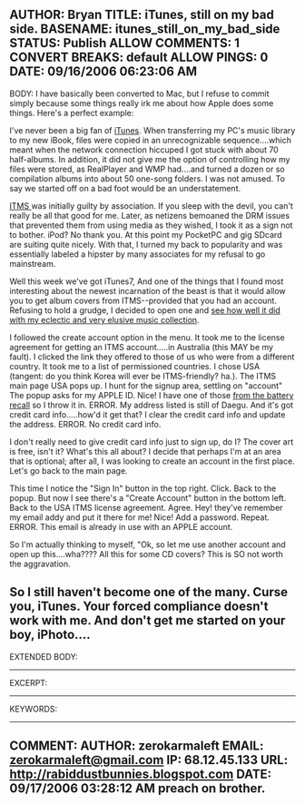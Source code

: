 AUTHOR: Bryan
TITLE: iTunes, still on my bad side.
BASENAME: itunes_still_on_my_bad_side
STATUS: Publish
ALLOW COMMENTS: 1
CONVERT BREAKS: __default__
ALLOW PINGS: 0
DATE: 09/16/2006 06:23:06 AM
-----
BODY:
I have basically been converted to Mac, but I refuse to commit simply because some things really irk me about how Apple does some things. Here's a perfect example:

I've never been a big fan of <a href="http://www.apple.com/itunes/overview/">iTunes</a>. When transferring my PC's music library to my new iBook, files were copied in an unrecognizable sequence....which meant when the network connection hiccuped I got stuck with about 70 half-albums. In addition, it did not give me the option of controlling how my files were stored, as RealPlayer and WMP had....and turned a dozen or so compilation albums into about 50 one-song folders. I was not amused. To say we started off on a bad foot would be an understatement.

<a href="http://www.apple.com/itunes/store/">ITMS </a>was initially guilty by association. If you sleep with the devil, you can't really be all that good for me. Later, as netizens bemoaned the DRM issues that prevented them from using media as they wished, I took it as a sign not to bother. iPod? No thank you. At this point my PocketPC and gig SDcard are suiting quite nicely. With that, I turned my back to popularity and was essentially labeled a hipster by many associates for my refusal to go mainstream.

Well this week we've got iTunes7, And one of the things that I found most interesting about the newest incarnation of the beast is that it would allow you to get album covers from ITMS--provided that you had an account. Refusing to hold a grudge, I decided to open one and <a href="http://www.oreillynet.com/mac/blog/2006/09/hazards_and_surprises_with_itu.html">see how well it did with my eclectic and very elusive music collection</a>.

I followed the create account option in the menu.
It took me to the license agreement for getting an ITMS account.....in Australia (this MAY be my fault).
I clicked the link they offered to those of us who were from a different country.
It took me to a list of permissioned countries. I chose USA (tangent: do you think Korea will ever be ITMS-friendly? ha.).
The ITMS main page USA pops up. I hunt for the signup area, settling on "account"
The popup asks for my APPLE ID. Nice! I have one of those <a href="http://flickr.com/photos/leftsider/15384374/">from the battery recall</a> so I throw it in.
ERROR. My address listed is still of Daegu. And it's got credit card info.....how'd it get that?
I clear the credit card info and update the address. ERROR. No credit card info.

I don't really need to give credit card info just to sign up, do I? The cover art is free, isn't it? What's this all about? I decide that perhaps I'm at an area that is optional; after all, I was looking to create an account in the first place. Let's go back to the main page.

This time I notice the "Sign In" button in the top right. Click.
Back to the popup. But now I see there's a "Create Account" button in the bottom left. 
Back to the USA ITMS license agreement. Agree. 
Hey! they've remember my email addy and put it there for me! Nice! Add a password. Repeat.
ERROR. This email is already in use with an APPLE account. 

So I'm actually thinking to myself, "Ok, so let me use another account and open up this....wha???? All this for some CD covers? This is SO not worth the aggravation.

So I still haven't become one of the many. Curse you, iTunes.  Your forced compliance doesn't work with me. And don't get me started on your boy, iPhoto....
-----
EXTENDED BODY:

-----
EXCERPT:

-----
KEYWORDS:

-----

COMMENT:
AUTHOR: zerokarmaleft
EMAIL: zerokarmaleft@gmail.com
IP: 68.12.45.133
URL: http://rabiddustbunnies.blogspot.com
DATE: 09/17/2006 03:28:12 AM
preach on brother.
-----


